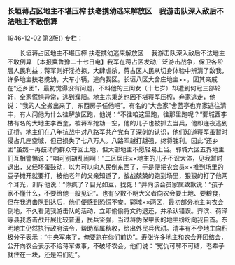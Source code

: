### 长垣蒋占区地主不堪压榨  扶老携幼逃来解放区　我游击队深入敌后不法地主不敢倒算

1946-12-02
第2版()
专栏：

　　长垣蒋占区地主不堪压榨
    扶老携幼逃来解放区
  　我游击队深入敌后不法地主不敢倒算
    【本报冀鲁豫二十七日电】我军在蒋占区发动广泛游击战争，保卫各阶层人民利益；蒋军则奸淫抢掠，大肆虐杀，蒋占区人民从切身体验中辨清了敌我，许多地主扶老携幼，大车小辆，逃向我区。长垣八区大舍庄地主××，因其亲戚在“还乡团”，最初觉得没有问题，不料他的三闺女（十七岁）却遭到何冠三部轮奸，全家慌惧异常，逃到濮阳。地主宗秉芝也因不堪蒋军压榨，弃家逃走，他说：“我的人全搬出来了，东西房子任他吧”。有名的“大舍家”舍蓝亭也弃家逃往清丰，有人问他为什么往解放区跑，他说：“不往咱这里跑，往那里跑呢？”鄄城西李楼有名的大地主李西奎，被蒋军抢劫一空，他的儿子也被抓去当兵，他即连夜逃到辽桥。地主们在八年抗战中对八路军共产党有了深刻的认识，他们知道蒋军虽暂时侵占几座空城，但已损失了七八万人。八路军越打越强，终将胜利。因此“还乡团”虽然一再鼓动向群众夺回土地，但大部地主不愿轻易上当。郓城六区五界地主们互相警惕说：“咱可别胡乱闹啊！”二区居庄××地主的儿子不识大体，见我暂时退出，又经坏蛋鼓动，以为可以向人民倒东西了，于是便把农会员××推到场里的豆子摊开就要打，被他老年的父亲知道了，战战兢兢的跑到场里，狠狠的打了他两个耳光，训斥他说：“你疯了？目光如豆，找死！”并向该会员家属致歉说：“孩子家不懂什么，不要给他一般见识”。也有少数不明大义者向农会要土地、要粮食，但在我游击队到达后，他们便感到恐慌不安。郓城××两区，最初部分地主向农会倒地，不久看见我游击队的活动，立即偷偷将文约退还，并承认错误。齐滨、荷泽等县我游击战开展比较普遍，民兵坚强，当过蒋伪保甲长的地主纷纷向我自首。东明地主仍然执行政府法令，帮助军属秋收，给出外民兵代耕。清丰有不少地主向积极分子表示：“中央军来了，俺要跑在你们前边”。寿张许多地主和农会开团结会，公开向农会表示不给蒋军做事，不破坏农会。他们说：“冤仇可解不可结，老辈子就住在一块，还是咱们近”。
